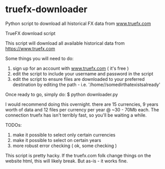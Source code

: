 # truefx-downloader
Python script to download all historical FX data from www.truefx.com

 TrueFX download script

This script will download all available historical data from https://www.truefx.com

Some things you will need to do:
1. sign up for an account with www.truefx.com ( it's free )
2. edit the script to include your username and password in the script 
3. edit the script to ensure files are downloaded to your preferred destination by editing the path - i.e. '/home/<yourlocalusername>/somedirthatexistsalready' 

Once ready to go, simply do:
$ python downloader.py

I would recommend doing this overnight. there are 15 currencies, 9 years worth of data and 12 files per currency per year @ ~30 - 70Mb each. The connection truefx has isn't terribly fast, so you'll be waiting a while.

TODOs:
1. make it possible to select only certain currencies
2. make it possible to select on certain years
3. more robust error checking ( ok, some checking )

This script is pretty hacky. If the truefx.com folk change things on the website html, this will likely break. But as-is - it works fine.
